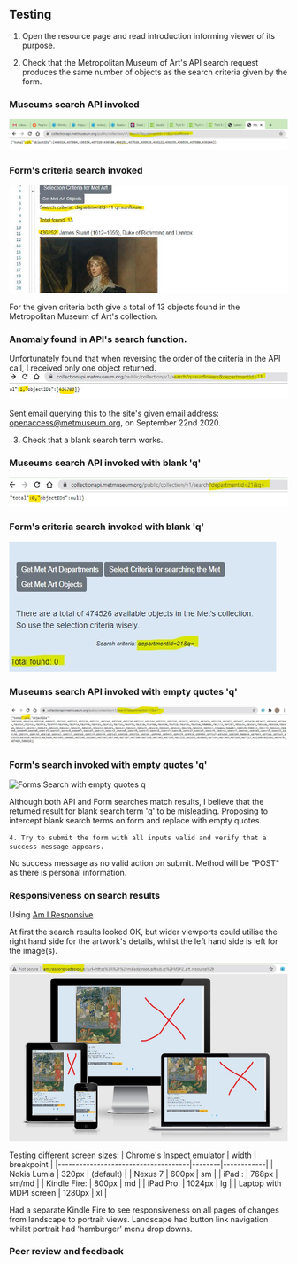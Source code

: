 ## Testing

1. Open the resource page and read introduction informing viewer of its purpose. 




2. Check that the Metropolitan Museum of Art's API search request produces the same number of objects as the search criteria given by the form.

### Museums search API invoked
![Museums API search](../images/project_screenshots/Testing_searchAPI.jpg)

### Form's criteria search invoked
![Forms search](../images/project_screenshots/Testing_searchFORM.jpg)

For the given criteria both give a total of 13 objects found in the Metropolitan Museum of Art's collection.

### Anomaly found in API's search function.
Unfortunately found that when reversing the order of the criteria in the API call, I received only one object returned.
![Museum API reversed order search](../images/project_screenshots/Testing_searchAPIanomaly.jpg)

Sent email querying this to the site's given email address: openaccess@metmuseum.org, on September 22nd 2020.

3. Check that a blank search term works.

### Museums search API invoked with blank 'q'

![Museums API blank search](../images/project_screenshots/Test_SearchAPI_dept21_q_blank.jpg)

### Form's criteria search invoked with blank 'q'

![Forms Search with blank q](../images/project_screenshots/Test_SearchFORM_dept21_q_blank.jpg)

### Museums search API invoked with empty quotes 'q'

![Museums API q quotes search](../images/project_screenshots/Test_SearchAPI_dept21_q_emptyquotes.jpg)

### Form's search invoked with empty quotes 'q'

![Forms Search with empty quotes q](../images/project_screenshots/Test_SearchFORM_dept21_q_enptyquotes.jpg)

Although both API and Form searches match results, I believe that the returned result for blank search term 'q' to be misleading. 
Proposing to intercept blank search terms on form and replace with empty quotes.


    4. Try to submit the form with all inputs valid and verify that a success message appears.

No success message as no valid action on submit. Method will be "POST" as there is personal information.

### Responsiveness on search results

Using [Am I Responsive](http://ami.responsivedesign.is/)

At first the search results looked OK, but wider viewports could utilise the right hand side for the artwork's details, whilst the left hand side is left for the image(s).

![Found objects responsive](../images/project_screenshots/Testing_responsive_2020-10-07.jpg)

Testing different screen sizes:
| Chrome's Inspect emulator           | width  | breakpoint |
|-------------------------------------|--------|------------|
| Nokia Lumia                         | 320px  | (default)  |
| Nexus 7                             | 600px  | sm         |
| iPad :                              | 768px  | sm/md      |
| Kindle Fire:                        | 800px  | md         |
| iPad Pro:                           | 1024px | lg         |
| Laptop with MDPI screen             | 1280px | xl         |

Had a separate Kindle Fire to see responsiveness on all pages of changes from landscape to portrait views.
Landscape had button link navigation whilst portrait had 'hamburger' menu drop downs.

### Peer review and feedback
